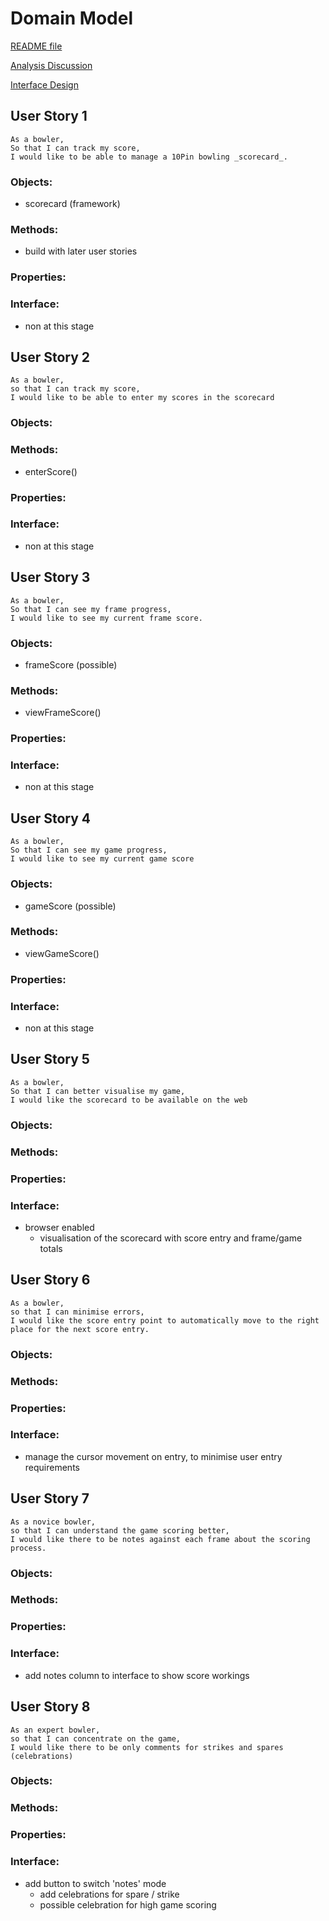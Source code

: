 # Domain Model

[README file](../README.md)

[Analysis Discussion](./analysis.md)

[Interface Design](./interface.md)

## User Story 1
```
As a bowler,
So that I can track my score,
I would like to be able to manage a 10Pin bowling _scorecard_.
```
### Objects:
- scorecard (framework)

### Methods:
- build with later user stories
### Properties:
### Interface:
- non at this stage

## User Story 2
```
As a bowler,
so that I can track my score,
I would like to be able to enter my scores in the scorecard
```
### Objects:
### Methods:
- enterScore()
### Properties:
### Interface:
- non at this stage

## User Story 3
```
As a bowler,
So that I can see my frame progress,
I would like to see my current frame score.
```
### Objects:
- frameScore (possible)

### Methods:
- viewFrameScore()

### Properties:
### Interface:
- non at this stage

## User Story 4
```
As a bowler,
So that I can see my game progress,
I would like to see my current game score
```
### Objects:
- gameScore (possible)
### Methods:
- viewGameScore()
### Properties:
### Interface:
- non at this stage

## User Story 5
```
As a bowler,
So that I can better visualise my game,
I would like the scorecard to be available on the web
```
### Objects:
### Methods:
### Properties:
### Interface:
- browser enabled
  - visualisation of the scorecard with score entry and frame/game totals

## User Story 6
```
As a bowler,
so that I can minimise errors,
I would like the score entry point to automatically move to the right place for the next score entry.
```
### Objects:
### Methods:
### Properties:
### Interface:
- manage the cursor movement on entry, to minimise user entry requirements

## User Story 7
```
As a novice bowler,
so that I can understand the game scoring better,
I would like there to be notes against each frame about the scoring process.
```
### Objects:
### Methods:
### Properties:
### Interface:
- add notes column to interface to show score workings

## User Story 8
```
As an expert bowler,
so that I can concentrate on the game,
I would like there to be only comments for strikes and spares (celebrations)
```
### Objects:
### Methods:
### Properties:
### Interface:
- add button to switch 'notes' mode
  - add celebrations for spare / strike
  - possible celebration for high game scoring 
